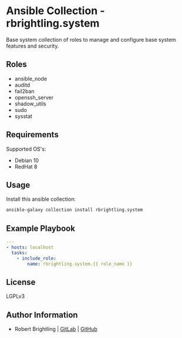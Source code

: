 Ansible Collection - rbrightling.system
=======================================

Base system collection of roles to manage and configure base system features and security.

Roles
-----

- ansible_node
- auditd
- fail2ban
- openssh_server
- shadow_utils
- sudo
- sysstat

Requirements
------------

Supported OS's:
  - Debian 10
  - RedHat 8

Usage
-----

Install this ansible collection:

```bash
ansible-galaxy collection install rbrightling.system
```

Example Playbook
----------------

```yaml
---
- hosts: localhost
  tasks:
    - include_role:
        name: rbrightling.system.{{ role_name }}
```

License
-------

LGPLv3

Author Information
------------------

- Robert Brightling | [GitLab](https://gitlab.com/brightling) | [GitHub](https://github.com/rbrightling)
